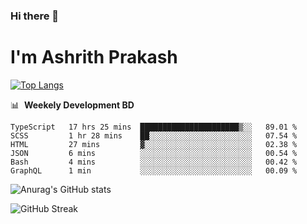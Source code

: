 ### Hi there 👋
# I'm Ashrith Prakash

[![Top Langs](https://github-readme-stats.vercel.app/api/top-langs/?username=xxcheckmatexx&count_private=true&include_all_commits=true&show_icons=true&line_height=20&title_color=FFFFFF&icon_color=FFFFFF&text_color=FFFFFF&bg_color=0D1117&langs_count=8)](https://github.com/anuraghazra/github-readme-stats)

📊 &nbsp;**Weekely Development BD**

<!--START_SECTION:waka-->

```text
TypeScript   17 hrs 25 mins  ██████████████████████▒░░   89.01 %
SCSS         1 hr 28 mins    ██░░░░░░░░░░░░░░░░░░░░░░░   07.54 %
HTML         27 mins         ▓░░░░░░░░░░░░░░░░░░░░░░░░   02.38 %
JSON         6 mins          ░░░░░░░░░░░░░░░░░░░░░░░░░   00.54 %
Bash         4 mins          ░░░░░░░░░░░░░░░░░░░░░░░░░   00.42 %
GraphQL      1 min           ░░░░░░░░░░░░░░░░░░░░░░░░░   00.09 %
```

<!--END_SECTION:waka-->

![Anurag's GitHub stats](https://github-readme-stats.vercel.app/api?username=xxcheckmatexx&count_private=true&show_icons=true&theme=merko)  

![GitHub Streak](http://github-readme-streak-stats.herokuapp.com?user=xxcheckmatexx&theme=merko&hide_border=true&date_format=M%20j%5B%2C%20Y%5D&fire=DD0E0B)
<br/>
